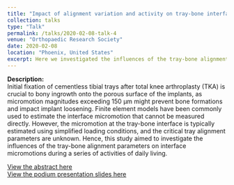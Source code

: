 ```yaml
---
title: "Impact of alignment variation and activity on tray-bone interface micromotions in cementless TKA"
collection: talks
type: "Talk"
permalink: /talks/2020-02-08-talk-4
venue: "Orthopaedic Research Society"
date: 2020-02-08
location: "Phoenix, United States"
excerpt: Here we investigated the influences of the tray-bone alignment parameters on interface micromotions during a series of activities of daily living.
---
```

**Description:**<br>
Initial fixation of cementless tibial trays after total knee arthroplasty (TKA) is crucial to bony ingrowth onto the porous surface of the implants, as micromotion magnitudes exceeding 150 µm might prevent bone formations and impact implant loosening. Finite element models have been commonly used to estimate the interface micromotion that cannot be measured directly. However, the micromotion at the tray-bone interface is typically estimated using simplified loading conditions, and the critical tray alignment parameters are unknown. Hence, this study aimed to investigate the influences of the tray-bone alignment parameters on interface micromotions during a series of activities of daily living.

[View the abstract here](https://www.researchgate.net/publication/341029825_Impact_of_alignment_variation_and_activity_on_tray-bone_interface_micromotions_in_cementless_total_knee_arthroplasty)<br>[View the podium presentation slides here](https://www.researchgate.net/publication/341030932_2020ORS_presentation_sensitivity_final_submittedpptx)